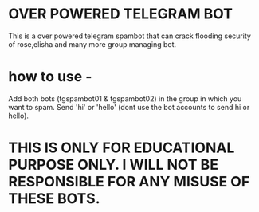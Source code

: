# OVER POWERED TELEGRAM BOT

This is a over powered telegram spambot that can crack flooding security of rose,elisha and many more group managing bot.


# how to use -
Add both bots (tgspambot01 & tgspambot02) in the group in which you want to spam.
Send 'hi' or 'hello' (dont use the bot accounts to send hi or hello).

# THIS IS ONLY FOR EDUCATIONAL PURPOSE ONLY. I WILL NOT BE RESPONSIBLE FOR ANY MISUSE OF THESE BOTS.
